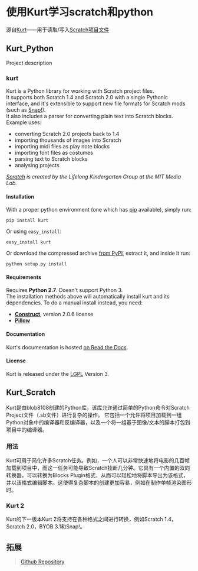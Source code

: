 # 使用Kurt学习scratch和python
源自[Kurt](https://en.scratch-wiki.info/wiki/Kurt)——用于读取/写入[Scratch项目文件](https://en.scratch-wiki.info/wiki/Scratch_File_Format)  

## Kurt_Python
Project description
### kurt
Kurt is a Python library for working with Scratch project files.  
It supports both Scratch 1.4 and Scratch 2.0 with a single Pythonic interface, and it's extensible to support new file formats for Scratch mods (such as [Snap!](http://snap.berkeley.edu/)).  
It also includes a parser for converting plain text into Scratch blocks.  
Example uses:  
* converting Scratch 2.0 projects back to 1.4
* importing thousands of images into Scratch
* importing midi files as play note blocks
* importing font files as costumes
* parsing text to Scratch blocks
* analysing projects  

*[Scratch](http://scratch.mit.edu/) is created by the Lifelong Kindergarten Group at the MIT Media Lab.*
#### Installation
With a proper python environment (one which has [pip](http://www.pip-installer.org/en/latest/installing.html) available), simply run:
```
pip install kurt
```
Or using `easy_install`:
```
easy_install kurt
```
Or download the compressed archive [from PyPI](http://pypi.python.org/pypi/kurt), extract it, and inside it run:
```
python setup.py install
```
#### Requirements
Requires **Python 2.7**. Doesn't support Python 3.  
The installation methods above will automatically install kurt and its dependencies. To do a manual install instead, you need:
* **[Construct](http://github.com/construct/construct/tree/2.06)**, version 2.0.6
license
* **[Pillow](http://python-imaging.github.io/)**
#### Documentation
Kurt's documentation is hosted [on Read the Docs](http://kurt.readthedocs.org/).
#### License
Kurt is released under the [LGPL](http://www.gnu.org/licenses/lgpl) Version 3.

## Kurt_Scratch
Kurt是由blob8108创建的Python库，该库允许通过简单的Python命令对Scratch Project文件（.sb文件）进行复杂的操作。 它包括一个允许将项目加载到一组Python对象中的编译器和反编译器，以及一个将一组基于图像/文本的脚本打包到项目中的编译器。
### 用法
Kurt可用于简化许多Scratch任务。例如，一个人可以非常快速地将电影的几百帧加载到项目中，而这一任务可能导致Scratch挂断几分钟。它具有一个内置的双向转换器，可以转换为Blocks Plugin格式，从而可以轻松地将脚本导出为该格式，并以该格式编辑脚本。这使得复杂脚本的创建更加容易，例如在制作单帧渲染图形时。
### Kurt 2
Kurt的下一版本Kurt 2将支持在各种格式之间进行转换，例如Scratch 1.4，Scratch 2.0，BYOB 3.1和Snap!。

## 拓展
> [Github Repository](https://github.com/tjvr/kurt)